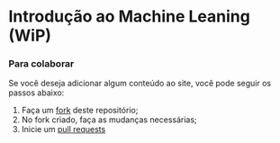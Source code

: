 # Introdução ao Machine Leaning (WiP)

### Para colaborar

Se você deseja adicionar algum conteúdo ao site, você pode seguir os passos abaixo:

1. Faça um [fork](https://help.github.com/pt/github/getting-started-with-github/fork-a-repo) deste repositório;
2. No fork criado, faça as mudanças necessárias;
3. Inicie um [pull requests](https://help.github.com/pt/github/collaborating-with-issues-and-pull-requests/about-pull-requests)
